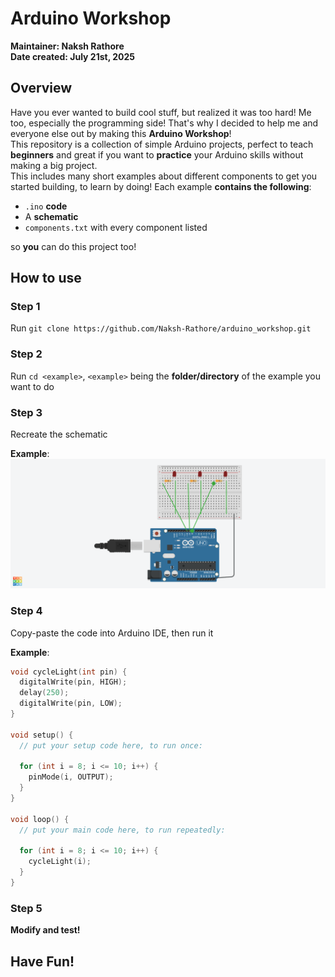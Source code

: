 # Arduino Workshop

**Maintainer: Naksh Rathore**<br />
**Date created: July 21st, 2025**

## Overview
Have you ever wanted to build cool stuff, but realized it was too hard! Me too, especially the programming side! That's why I decided to help me and everyone else out by making this **Arduino Workshop**!<br />
This repository is a collection of simple Arduino projects, perfect to teach **beginners** and great if you want to **practice** your Arduino skills without making a big project.<br />
This includes many short examples about different components to get you started building, to learn by doing! Each example **contains the following**:
* `.ino` **code**
* A **schematic**
* `components.txt` with every component listed<br />

so **you** can do this project too!

## How to use

### Step 1
Run `git clone https://github.com/Naksh-Rathore/arduino_workshop.git`

### Step 2
Run `cd <example>`, `<example>` being the **folder/directory** of the example you want to do

### Step 3
Recreate the schematic<br />

**Example**:<br /> 
![Example Schematic](led_line/assets/led_line.png)

### Step 4
Copy-paste the code into Arduino IDE, then run it<br />

**Example**:<br />
```cpp
void cycleLight(int pin) {
  digitalWrite(pin, HIGH);
  delay(250);
  digitalWrite(pin, LOW);
}

void setup() {
  // put your setup code here, to run once:

  for (int i = 8; i <= 10; i++) {
    pinMode(i, OUTPUT);
  }
}

void loop() {
  // put your main code here, to run repeatedly:

  for (int i = 8; i <= 10; i++) {
    cycleLight(i);
  }
}
```

### Step 5
**Modify and test!**

## Have Fun!
